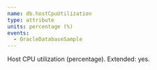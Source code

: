 ```yaml
---
name: db.hostCpuUtilization
type: attribute
units: percentage (%)
events:
  - OracleDatabaseSample
---
```


Host CPU utilization (percentage). Extended: yes.